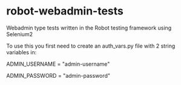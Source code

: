 # robot-webadmin-tests
Webadmin type tests written in the Robot testing framework using Selenium2


To use this you first need to create an auth_vars.py file with 2 string variables in:

ADMIN_USERNAME = "admin-username"

ADMIN_PASSWORD = "admin-password"
